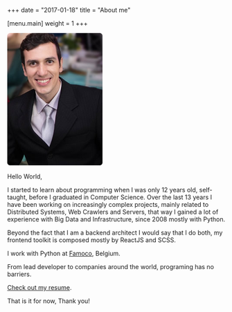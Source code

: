 +++
date = "2017-01-18"
title = "About me"

[menu.main]
	weight = 1
+++



![headshot](/img/headshot.jpg)

Hello World,

I started to learn about programming when I was only 12 years old, self-taught, before I graduated in Computer Science. Over the last 13 years I have been working on increasingly complex projects, mainly related to Distributed Systems, Web Crawlers and Servers, that way I gained a lot of experience with Big Data and Infrastructure, since 2008 mostly with Python.

Beyond the fact that I am a backend architect I would say that I do both, my frontend toolkit is composed mostly by ReactJS and SCSS.

I work with Python at <a href="http://www.famoco.com" target="_blank">Famoco</a>, Belgium.

From lead developer to companies around the world, programing has no barriers.

<a href="/files/resume.pdf" target="_blank">Check out my resume</a>.

That is it for now,
Thank you!
